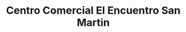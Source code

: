 ---
title: "Centro Comercial El Encuentro San Martin"
url: /san-martin/centro-comercial-el-encuentro-san-martin/
shop: centro comercial
---